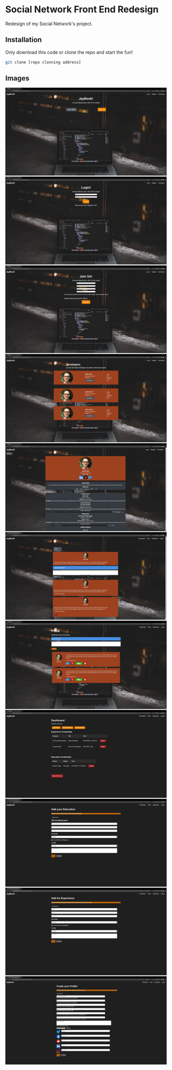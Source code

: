 # Social Network Front End Redesign

Redesign of my Social Network's project.

## Installation

Only download this code or clone the repo and start the fun!

```bash
git clone [repo clonning address]
```

## Images

![Index](/imgs/samples/1index.JPG)
![Login](/imgs/samples/2login.JPG)
![Register](/imgs/samples/3register.JPG)
![Profiles](/imgs/samples/4profiles.JPG)
![Profile](/imgs/samples/5profile.JPG)
![Post](/imgs/samples/6post.JPG)
![Posts](/imgs/samples/7posts.JPG)
![Dashboard](/imgs/samples/8dashboard.JPG)
![Add Education](/imgs/samples/9addEd.JPG)
![Add Experience](/imgs/samples/10addExp.JPG)
![Create Profile](/imgs/samples/11createProfile.JPG)
